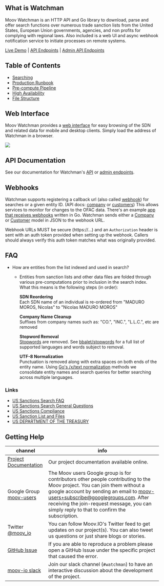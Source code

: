 ## What is Watchman

Moov Watchman is an HTTP API and Go library to download, parse and offer search functions over numerous trade sanction lists from the United States, European Union governments, agencies, and non profits for complying with regional laws. Also included is a web UI and async webhook notification service to initiate processes on remote systems.

[Live Demo](https://demo.moov.io/watchman/) | [API Endpoints](https://moov-io.github.io/watchman/api/) | [Admin API Endpoints](https://moov-io.github.io/watchman/admin/)

## Table of Contents

- [Searching](./search.md)
- [Production Runbook](./runbook.md)
- [Pre-compute Pipeline](./pipeline.md)
- [High Availability](./ha.md)
- [File Structure](./file-structure.md)

## Web Interface

Moov Watchman provides a [web interface](./webui.md) for easy browsing of the SDN and related data for mobile and desktop clients. Simply load the address of Watchman in a browser.

![](images/webui.png)

## API Documentation

See our documentation for Watchman's [API](https://moov-io.github.io/watchman/api/) or [admin endpoints](https://api.moov.io/admin/watchman/).

## Webhooks

Watchman supports registering a callback url (also called [webhook](https://en.wikipedia.org/wiki/Webhook)) for searches or a given entity ID. (API docs: [company](https://api.moov.io/#operation/addCompanyWatch) or [customers](https://api.moov.io/#operation/addCustomerWatch)) This allows services to monitor for changes to the OFAC data. There's an example [app that receives webhooks](https://github.com/moov-io/watchman/blob/master/examples/webhook/webhook.go) written in Go. Watchman sends either a [Company](https://godoc.org/github.com/moov-io/watchman/client#OFacCompany) or [Customer](https://godoc.org/github.com/moov-io/watchman/client#OfacCustomer) model in JSON to the webhook URL.

Webhook URLs MUST be secure (https://...) and an `Authorization` header is sent with an auth token provided when setting up the webhook. Callers should always verify this auth token matches what was originally provided.

## FAQ

<ul>
    <li>How are entities from the list indexed and used in search?</li>
    <ul>
        <li>
            Entities from sanction lists and other data files are folded through various pre-computations prior to inclusion in the search index.
            What this means is the following steps (in order):
            <p>
                <strong>SDN Reordering</strong><br />
                Each SDN name of an individual is re-ordered from "MADURO MOROS, Nicolas" to "Nicolas MADURO MOROS"
            </p>
            <p>
                <strong>Company Name Cleanup</strong><br />
                Suffixes from company names such as: "CO.", "INC.", "L.L.C.", etc are removed
            </p>
            <p>
                <strong>Stopword Removal</strong><br />
                <a href="https://en.wikipedia.org/wiki/Stop_words">Stopwords</a> are removed. See <a href="https://github.com/bbalet/stopwords">bbalet/stopwords</a> for a full list of supported languages and words subject to removal.
            </p>
            <p>
                <strong>UTF-8 Normalization</strong><br />
                Punctuation is removed along with extra spaces on both ends of the entity name.
                Using <a href="https://godoc.org/golang.org/x/text/unicode/norm#Form">Go's /x/text normalization</a> methods we consolidate entity names and search queries for better searching across multiple languages.
            </p>
        </li>
    </ul>
</ul>

### Links

- [US Sanctions Search FAQ](https://www.treasury.gov/resource-center/faqs/Sanctions/Pages/ques_index.aspx)
- [US Sanctions Search General Questions](https://www.treasury.gov/resource-center/faqs/Sanctions/Pages/faq_general.aspx)
- [US Sanctions Compliance](https://www.treasury.gov/resource-center/faqs/Sanctions/Pages/faq_compliance.aspx)
- [US Sanction List and Files](https://www.treasury.gov/resource-center/faqs/Sanctions/Pages/faq_lists.aspx)
- [US DEPARTMENT OF THE TREASURY](https://www.treasury.gov/resource-center/faqs/Sanctions/Pages/faq_general.aspx#basic)

## Getting Help

 channel | info
 ------- | -------
 [Project Documentation](https://moov-io.github.io/watchman/) | Our project documentation available online.
 Google Group [moov-users](https://groups.google.com/forum/#!forum/moov-users)| The Moov users Google group is for contributors other people contributing to the Moov project. You can join them without a google account by sending an email to [moov-users+subscribe@googlegroups.com](mailto:moov-users+subscribe@googlegroups.com). After receiving the join-request message, you can simply reply to that to confirm the subscription.
Twitter [@moov_io](https://twitter.com/moov_io)	| You can follow Moov.IO's Twitter feed to get updates on our project(s). You can also tweet us questions or just share blogs or stories.
[GitHub Issue](https://github.com/moov-io) | If you are able to reproduce a problem please open a GitHub Issue under the specific project that caused the error.
[moov-io slack](https://slack.moov.io/) | Join our slack channel (`#watchman`) to have an interactive discussion about the development of the project.
